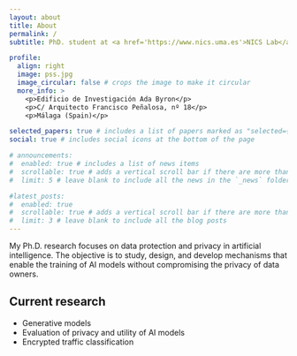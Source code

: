 ```yaml
---
layout: about
title: About
permalink: /
subtitle: PhD. student at <a href='https://www.nics.uma.es'>NICS Lab</a>

profile:
  align: right
  image: pss.jpg
  image_circular: false # crops the image to make it circular
  more_info: >
    <p>Edificio de Investigación Ada Byron</p>
    <p>C/ Arquitecto Francisco Peñalosa, nº 18</p>
    <p>Málaga (Spain)</p>

selected_papers: true # includes a list of papers marked as "selected={true}"
social: true # includes social icons at the bottom of the page

# announcements:
#  enabled: true # includes a list of news items
#  scrollable: true # adds a vertical scroll bar if there are more than 3 news items
#  limit: 5 # leave blank to include all the news in the `_news` folder

#latest_posts:
#  enabled: true
#  scrollable: true # adds a vertical scroll bar if there are more than 3 new posts items
#  limit: 3 # leave blank to include all the blog posts
---
```


My Ph.D. research focuses on data protection and privacy in artificial intelligence. The objective is to study, design, and develop mechanisms that enable the training of AI models without compromising the privacy of data owners.

<!-- Put your address / P.O. box / other info right below your picture. You can also disable any of these elements by editing `profile` property of the YAML header of your `_pages/about.md`. Edit `_bibliography/papers.bib` and Jekyll will render your [publications page](/al-folio/publications/) automatically.

Link to your social media connections, too. This theme is set up to use [Font Awesome icons](https://fontawesome.com/) and [Academicons](https://jpswalsh.github.io/academicons/), like the ones below. Add your Facebook, Twitter, LinkedIn, Google Scholar, or just disable all of them.-->

## Current research
- Generative models
- Evaluation of privacy and utility of AI models
- Encrypted traffic classification
